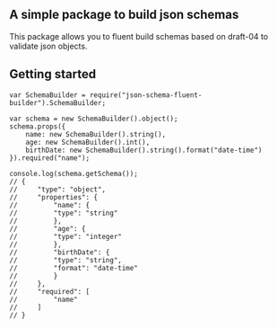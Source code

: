 ## A simple package to build json schemas

This package allows you to fluent build schemas based on draft-04 to validate json objects.

## Getting started

    var SchemaBuilder = require("json-schema-fluent-builder").SchemaBuilder;

    var schema = new SchemaBuilder().object();
    schema.props({
        name: new SchemaBuilder().string(),
        age: new SchemaBuilder().int(),
        birthDate: new SchemaBuilder().string().format("date-time")
    }).required("name");

    console.log(schema.getSchema());
    // {
    //     "type": "object",
    //     "properties": {
    //         "name": {
    //         "type": "string"
    //         },
    //         "age": {
    //         "type": "integer"
    //         },
    //         "birthDate": {
    //         "type": "string",
    //         "format": "date-time"
    //         }
    //     },
    //     "required": [
    //         "name"
    //     ]
    // }